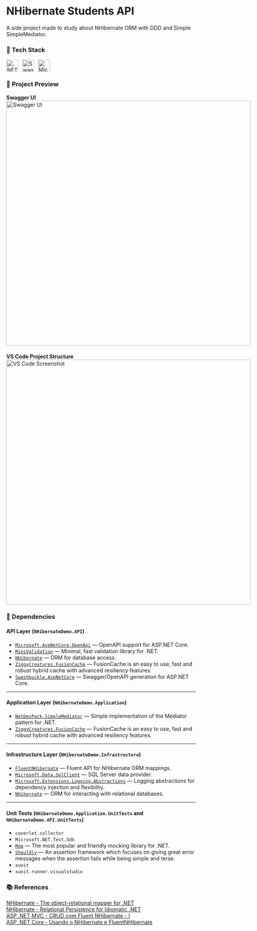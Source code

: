 # NHibernate Students API
A side project made to study about NHibernate ORM with DDD and Simple SimpleMediator.

### 🧰 Tech Stack

<div style="display: flex; gap: 10px;">
    <img height="32" width="32" src="https://cdn.simpleicons.org/dotnet" alt=".NET" title=".NET" />
    <img height="32" width="32" src="https://cdn.simpleicons.org/swagger" alt="Swagger" title="Swagger" />
    <img height="32" src="https://img.shields.io/badge/Microsoft%20SQL%20Server-CC2927?style=for-the-badge&logo=microsoft%20sql%20server&logoColor=white" alt="Microsoft SQL Server" title="Microsoft SQL Server" />
</div>

### 📸 Project Preview

<div style="display: flex; gap: 20px; flex-wrap: wrap;">
  <div>
    <strong>Swagger UI</strong><br/>
    <img src="https://github.com/user-attachments/assets/4161b747-9097-4c7e-b7d8-a54ca3bfa43c" alt="Swagger UI" width="650"/>
  </div>
  <div>
    <strong>VS Code Project Structure</strong><br/>
    <img src="https://github.com/user-attachments/assets/3fd85e0b-4202-4356-baf4-9703165a5879" alt="VS Code Screenshot" width="650"/>
  </div>
</div>

### 🧩 Dependencies
#### **API Layer** (`NHibernateDemo.API`)
- [`Microsoft.AspNetCore.OpenApi`](https://www.nuget.org/packages/Microsoft.AspNetCore.OpenApi) — OpenAPI support for ASP.NET Core.
- [`MiniValidation`](https://www.nuget.org/packages/MiniValidation) — Minimal, fast validation library for .NET.
- [`NHibernate`](https://www.nuget.org/packages/NHibernate) — ORM for database access.
- [`ZiggyCreatures.FusionCache`](https://www.nuget.org/packages/ZiggyCreatures.FusionCache/) — FusionCache is an easy to use, fast and robust hybrid cache with advanced resiliency features.
- [`Swashbuckle.AspNetCore`](https://www.nuget.org/packages/Swashbuckle.AspNetCore) — Swagger/OpenAPI generation for ASP.NET Core.

---

#### **Application Layer** (`NHibernateDemo.Application`)
- [`NetDevPack.SimpleMediator`](https://www.nuget.org/packages/NetDevPack.SimpleMediator) — Simple implementation of the Mediator pattern for .NET.
- [`ZiggyCreatures.FusionCache`](https://www.nuget.org/packages/ZiggyCreatures.FusionCache/) — FusionCache is an easy to use, fast and robust hybrid cache with advanced resiliency features.
---

#### **Infrastructure Layer** (`NHibernateDemo.Infrastructure`)
- [`FluentNHibernate`](https://www.nuget.org/packages/FluentNHibernate) — Fluent API for NHibernate ORM mappings.
- [`Microsoft.Data.SqlClient`](https://www.nuget.org/packages/Microsoft.Data.SqlClient) — SQL Server data provider.
- [`Microsoft.Extensions.Logging.Abstractions`](https://www.nuget.org/packages/Microsoft.Extensions.Logging.Abstractions) — Logging abstractions for dependency injection and flexibility.
- [`NHibernate`](https://www.nuget.org/packages/NHibernate) — ORM for interacting with relational databases.

---

#### **Unit Tests** (`NHibernateDemo.Application.UnitTests` and `NHibernateDemo.API.UnitTests`)
- `coverlet.collector`
- `Microsoft.NET.Test.Sdk`
- [`Moq`](https://www.nuget.org/packages/Moq) — The most popular and friendly mocking library for .NET.
- [`Shouldly`](https://www.nuget.org/packages/shouldly/) — An assertion framework which focuses on giving great error messages when the assertion fails while being simple and terse.
- `xunit`
- `xunit.runner.visualstudio`

### 📚 References
[NHibernate - The object-relational mapper for .NET](https://nhibernate.info/) \
[NHibernate - Relational Persistence for Idiomatic .NET](https://nhibernate.info/doc/nhibernate-reference/index.html) \
[ASP .NET MVC -  CRUD com Fluent NHibernate - I](https://www.macoratti.net/16/01/mvc_crudnhb1.htm) \
[ASP .NET Core -  Usando o NHibernate e FluentNHibernate](https://www.macoratti.net/19/07/aspnc_nhib1.htm)
